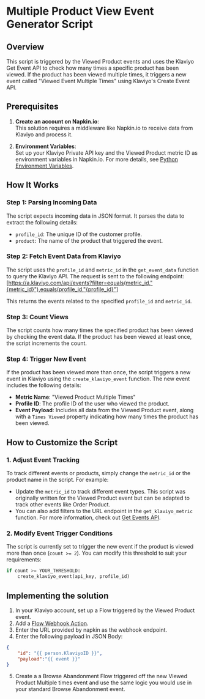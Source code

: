 # Multiple Product View Event Generator Script

## Overview

This script is triggered by the Viewed Product events and uses the Klaviyo Get Event API to check how many times a specific product has been viewed. If the product has been viewed multiple times, it triggers a new event called "Viewed Event Multiple Times" using Klaviyo's Create Event API.

## Prerequisites

1. **Create an account on Napkin.io**:  
   This solution requires a middleware like Napkin.io to receive data from Klaviyo and process it.
   
2. **Environment Variables**:  
   Set up your Klaviyo Private API key and the Viewed Product metric ID as environment variables in Napkin.io. For more details, see [Python Environment Variables](https://docs.napkin.io/python/environment-variables).

## How It Works

### Step 1: Parsing Incoming Data

The script expects incoming data in JSON format. It parses the data to extract the following details:

- `profile_id`: The unique ID of the customer profile.
- `product`: The name of the product that triggered the event.

### Step 2: Fetch Event Data from Klaviyo

The script uses the `profile_id` and `metric_id` in the `get_event_data` function to query the Klaviyo API. The request is sent to the following endpoint: [https://a.klaviyo.com/api/events?filter=equals(metric_id,"{metric_id}"),equals(profile_id,"{profile_id}"]

This returns the events related to the specified `profile_id` and `metric_id`.

### Step 3: Count Views

The script counts how many times the specified product has been viewed by checking the event data. If the product has been viewed at least once, the script increments the count.

### Step 4: Trigger New Event

If the product has been viewed more than once, the script triggers a new event in Klaviyo using the `create_klaviyo_event` function. The new event includes the following details:

- **Metric Name**: "Viewed Product Multiple Times"
- **Profile ID**: The profile ID of the user who viewed the product.
- **Event Payload**: Includes all data from the Viewed Product event, along with a `Times Viewed` property indicating how many times the product has been viewed.

## How to Customize the Script

### 1. Adjust Event Tracking

To track different events or products, simply change the `metric_id` or the product name in the script. For example:

- Update the `metric_id` to track different event types. This script was originally written for the Viewed Product event but can be adapted to track other events like Order Product.
- You can also add filters to the URL endpoint in the `get_klaviyo_metric` function. For more information, check out [Get Events API](https://developers.klaviyo.com/en/reference/get_events).

### 2. Modify Event Trigger Conditions

The script is currently set to trigger the new event if the product is viewed more than once (`count >= 2`). You can modify this threshold to suit your requirements:

```python
if count >= YOUR_THRESHOLD:
    create_klaviyo_event(api_key, profile_id)
```

## Implementing the solution

1. In your Klaviyo account, set up a Flow triggered by the Viewed Product event.
2. Add a [Flow Webhook Action](https://developers.klaviyo.com/en/docs/how_to_add_a_webhook_action_to_a_flow).
3. Enter the URL provided by napkin as the webhook endpoint.
4. Enter the following payload in JSON Body:

```json
{
    "id": "{{ person.KlaviyoID }}",
    "payload":"{{ event }}"
}
```

5. Create a a Browse Abandonment Flow triggered off the new Viewed Product Multiple times event and use the same logic you would use in your standard Browse Abandonment event.
